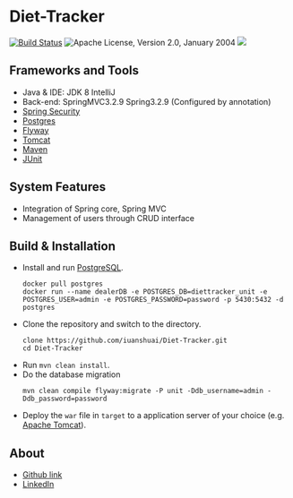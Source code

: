 # Diet-Tracker
[![Build Status](https://travis-ci.com/iuanshuai/Diet-Tracker.svg?branch=master)](https://travis-ci.com/iuanshuai/Diet-Tracker)
![Apache License, Version 2.0, January 2004](https://img.shields.io/github/license/iuanshuai/Diet-Tracker.svg?label=License)
![](https://img.shields.io/badge/Java-1.8-green.svg)



Frameworks and Tools
-----------------------------------
* Java & IDE: JDK 8 IntelliJ
* Back-end:  SpringMVC3.2.9 Spring3.2.9 \(Configured by annotation)
* [Spring Security](https://spring.io/projects/spring-security)
* [Postgres](https://www.postgresql.org)
* [Flyway](https://flywaydb.org/)
* [Tomcat](https://tomcat.apache.org/download-70.cgi)
* [Maven](https://maven.apache.org)
* [JUnit](http://junit.org/)

System Features
-----------------------------------
* Integration of Spring core, Spring MVC
* Management of users through CRUD interface

Build & Installation
-----------------------------------
* Install and run [PostgreSQL](hhttps://www.postgresql.org).
    ```
    docker pull postgres
    docker run --name dealerDB -e POSTGRES_DB=diettracker_unit -e POSTGRES_USER=admin -e POSTGRES_PASSWORD=password -p 5430:5432 -d postgres
    ``` 
* Clone the repository and switch to the directory.
    ```
    clone https://github.com/iuanshuai/Diet-Tracker.git
    cd Diet-Tracker
    ```
* Run `mvn clean install`.
* Do the database migration
    ```
    mvn clean compile flyway:migrate -P unit -Ddb_username=admin -Ddb_password=password
    ```
* Deploy the `war` file in `target` to a application server of your choice (e.g. [Apache Tomcat](http://tomcat.apache.org/)).

About
-----------------------------------

* [Github link](https://github.com/iuanshuai)
* [LinkedIn](https://www.linkedin.com/in/shuai-yuan-5a7baa159/)